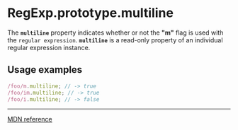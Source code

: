 # RegExp.prototype.multiline

The **`multiline`** property indicates whether or not the **"m"** flag is used with the `regular expression`. **`multiline`** is a read-only property of an individual regular expression instance.

## Usage examples

```js
/foo/m.multiline; // -> true
/foo/im.multiline; // -> true
/foo/i.multiline; // -> false
```

---

[MDN reference](https://developer.mozilla.org/en-US/docs/Web/JavaScript/Reference/Global_Objects/RegExp/multiline)
